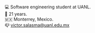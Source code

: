 💻 Software engineering student at UANL.  
👤 21 years.  
🇲🇽 Monterrey, Mexico.  
📪 victor.salasma@uanl.edu.mx
<!---
VictorJSalasM/VictorJSalasM is a ✨ special ✨ repository because its `README.md` (this file) appears on your GitHub profile.
You can click the Preview link to take a look at your changes.
--->
